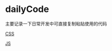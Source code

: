# dailyCode

主要记录一下日常开发中可直接复制粘贴使用的代码

[CSS](https://github.com/Singz72/dailyCode/blob/master/CSS)

[JS](https://github.com/Singz72/dailyCode/blob/master/JS)
